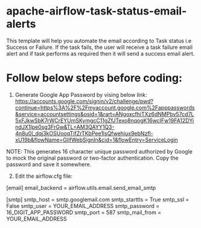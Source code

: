 # apache-airflow-task-status-email-alerts
This template will help you automate the email according to Task status i.e Success or Failure. If the task fails, the user will receive a task failure email alert and if task performs as required then it will send a success email alert.

# Follow below steps before coding:

1. Generate Google App Password by vising below link:
https://accounts.google.com/signin/v2/challenge/pwd?continue=https%3A%2F%2Fmyaccount.google.com%2Fapppasswords&service=accountsettings&osid=1&rart=ANgoxcfhiTXz6dNMPbv57cd7L5xFJkwSbK7rWCrEYUmSKymgcC11gZfJTexo8nqogK16wcIFw19FA12DYindJX1Ipe0sg3FrGw&TL=AM3QAYY1Q3-4n8u0l_dqj3kOSUooqTifZrTKbPee1lsQfwehiux9ebNzfl-xU19b&flowName=GlifWebSignIn&cid=1&flowEntry=ServiceLogin

NOTE: This generates 16 character unique password authorized by Google to mock the original password or two-factor authentication. Copy the password and save it somewhere. 

2. Edit the airflow.cfg file: 

[email]
email_backend = airflow.utils.email.send_email_smtp


[smtp]
smtp_host = smtp.googlemail.com
smtp_starttls = True
smtp_ssl = False
smtp_user = YOUR_EMAIL_ADDRESS
smtp_password = 16_DIGIT_APP_PASSWORD
smtp_port = 587
smtp_mail_from = YOUR_EMAIL_ADDRESS
